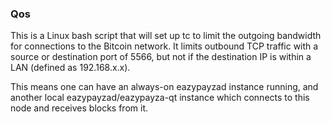 ### Qos ###

This is a Linux bash script that will set up tc to limit the outgoing bandwidth for connections to the Bitcoin network. It limits outbound TCP traffic with a source or destination port of 5566, but not if the destination IP is within a LAN (defined as 192.168.x.x).

This means one can have an always-on eazypayzad instance running, and another local eazypayzad/eazypayza-qt instance which connects to this node and receives blocks from it.
